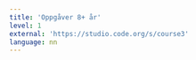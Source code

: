 ```yaml
---
title: 'Oppgåver 8+ år'
level: 1
external: 'https://studio.code.org/s/course3'
language: nn
---
```

